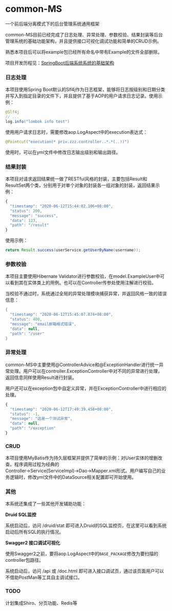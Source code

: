 # common-MS
一个前后端分离模式下的后台管理系统通用框架

common-MS目前已经完成了日志处理、异常处理、参数校验、结果封装等后台管理系统的基础功能架构，并且提供接口可视化调试功能和简单的CRUD示例。

熟悉本项目后可以将example包已经所有命名中带有Example的文件全部删除。

项目开发历程见：[SpringBoot后端系统系统的基础架构](https://www.cnblogs.com/2511zzZ/p/13109151.html)

### 日志处理

本项目使用Spring Boot默认的Slf4j作为日志框架，能够将日志按级别和日期分类并写入到指定目录的文件下，并且提供了基于AOP的用户请求日志记录。使用示例：

```Java
@Slf4j
// ...
log.info("lombok info test")
```

使用用户请求日志时，需要修改aop.LogAspect中的execution表达式：

```Java
@Pointcut("execution(* priv.zzz.controller..*.*(..))")
```

使用时，可以在yml文件中修改日志输出级别和输出路径。

### 结果封装

本项目对请求返回结果统一做了RESTful风格的封装，主要包括Result和ResultSet两个类，分别用于对单个对象的封装各一组对象的封装，返回结果示例：

```javascript
{
  "timestamp": "2020-06-12T15:44:02.106+08:00",
  "status": 200,
  "message": "success",
  "data": 123,
  "path": "/result"
}
```

使用示例：

```Java
return Result.success(userService.getUserByName(username));
```

### 参数校验

本项目主要使用Hibernate Validator进行参数校验，在model.ExampleUser中可以看到其在实体类上的用例。也可以在Controller传参处使用注解进行校验。

当校验不通过时，系统通过全局的异常处理模块捕获异常，并返回风格一致的错误信息：

```Java
{
  "timestamp": "2020-06-12T15:45:07.874+08:00",
  "status": 400,
  "message": "email邮箱格式错误",
  "data": null,
  "path": "/user"
}
```

### 异常处理

common-MS中主要使用@ControllerAdvice和@ExceptionHandler进行统一异常处理。用户可以在controller.ExceptionController中对不同的异常进行处理，返回信息同样使用Result进行封装。

用户还可以在exception包中自定义异常，并在ExceptionController中进行相应的处理。

```javascript
{
  "timestamp": "2020-06-12T17:49:39.458+08:00",
  "status": -1,
  "message": "这是一个测试异常",
  "data": null,
  "path": "/exception"
}
```

### CRUD

本项目使用MyBatis作为持久层框架并提供了简单的示例：对User实体的增删改查。程序调用过程为经典的Controller→Service(ServiceImpl)→Dao→Mapper.xml形式。用户编写自己的业务逻辑时，修改yml文件中的DataSource相关配置即可开始使用。

### 其他

本系统还集成了一些其他开发辅助功能：

**Druid SQL监控**

系统启动后，访问 /druid/stat 即可进入Druid的SQL监控页，在这里可以看到系统启动后所有SQL的执行情况。

**Swagger2 接口调试可视化**

使用Swagger2之前，要将aop.LogAspect中的`BASE_PACKAGE`修改为要扫描的controller包路径。

系统启动后，访问 /api 或 /doc.html 即可进入接口调试页，通过该页面用户可以不借助PostMan等工具自主调试接口。

### TODO

计划集成Shiro、分页功能、Redis等
